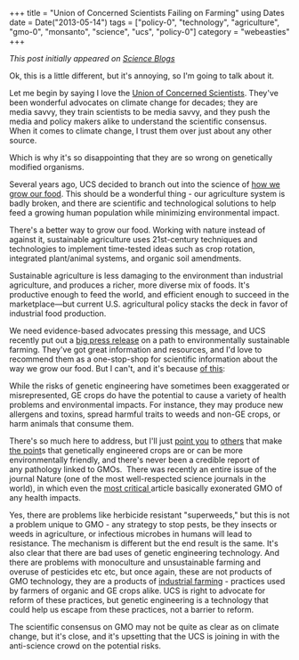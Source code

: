 +++
title = "Union of Concerned Scientists Failing on Farming"
using Dates
date = Date("2013-05-14")
tags = ["policy-0", "technology", "agriculture", "gmo-0", "monsanto", "science", "ucs", "policy-0"]
category = "webeasties"
+++

_This post initially appeared on [Science Blogs](http://scienceblogs.com/webeasties)_

Ok, this is a little different, but it's annoying, so I'm going to talk about it.

Let me begin by saying I love the [Union of Concerned Scientists](http://www.ucsusa.org/). They've been wonderful advocates on climate change for decades; they are media savvy, they train scientists to be media savvy, and they push the media and policy makers alike to understand the scientific consensus. When it comes to climate change, I trust them over just about any other source.

Which is why it's so disappointing that they are so wrong on genetically modified organisms.

Several years ago, UCS decided to branch out into the science of [how we grow our food](http://www.ucsusa.org/food_and_agriculture/). This should be a wonderful thing - our agriculture system is badly broken, and there are scientific and technological solutions to help feed a growing human population while minimizing environmental impact.

There's a better way to grow our food. Working with nature instead of against it, sustainable agriculture uses 21st-century techniques and technologies to implement time-tested ideas such as crop rotation, integrated plant/animal systems, and organic soil amendments.

Sustainable agriculture is less damaging to the environment than industrial agriculture, and produces a richer, more diverse mix of foods. It's productive enough to feed the world, and efficient enough to succeed in the marketplace—but current U.S. agricultural policy stacks the deck in favor of industrial food production.

We need evidence-based advocates pressing this message, and UCS recently put out a [big press release](http://www.ucsusa.org/assets/documents/food_and_agriculture/The-Healthy-Farm-A-Vision-for-US-Agriculture.pdf) on a path to environmentally sustainable farming. They've got great information and resources, and I'd love to recommend them as a one-stop-shop for scientific information about the way we grow our food. But I can't, and it's because [of this](http://www.ucsusa.org/food_and_agriculture/our-failing-food-system/genetic-engineering/):

While the risks of genetic engineering have sometimes been exaggerated or misrepresented, GE crops do have the potential to cause a variety of health problems and environmental impacts. For instance, they may produce new allergens and toxins, spread harmful traits to weeds and non-GE crops, or harm animals that consume them.

There's so much here to address, but I'll just [point you](http://www.geneticliteracyproject.org/2013/04/15/on-gmos-new-york-times-foodie-mark-bittman-is-a-dark-cloud-in-the-brightening-sky-of-reason/) to [others](http://blogs.discovermagazine.com/collideascape/2013/04/12/why-organic-advocates-should-love-gmos/#.UZFzmCt4YdU) that make [the point](http://blogs.discovermagazine.com/science-sushi/2013/05/01/esteemed-journal-nature-dedicates-issue-to-gmos-defends-technology/)s that genetically engineered crops are or can be more environmentally friendly, and there's never been a credible report of any pathology linked to GMOs.  There was recently an entire issue of the journal Nature (one of the most well-respected science journals in the world), in which even the [most critical ](http://www.nature.com/news/case-studies-a-hard-look-at-gm-crops-1.12907)article basically exonerated GMO of any health impacts.

Yes, there are problems like herbicide resistant "superweeds," but this is not a problem unique to GMO - any strategy to stop pests, be they insects or weeds in agriculture, or infectious microbes in humans will lead to resistance. The mechanism is different but the end result is the same. It's also clear that there are bad uses of genetic engineering technology. And there are problems with monoculture and unsustainable farming and overuse of pesticides etc etc, but once again, these are not products of GMO technology, they are a products of [industrial farming](http://en.wikipedia.org/wiki/Industrial_agriculture) - practices used by farmers of organic and GE crops alike. UCS is right to advocate for reform of these practices, but genetic engineering is a technology that could help us escape from these practices, not a barrier to reform.

The scientific consensus on GMO may not be quite as clear as on climate change, but it's close, and it's upsetting that the UCS is joining in with the anti-science crowd on the potential risks.

      
  

